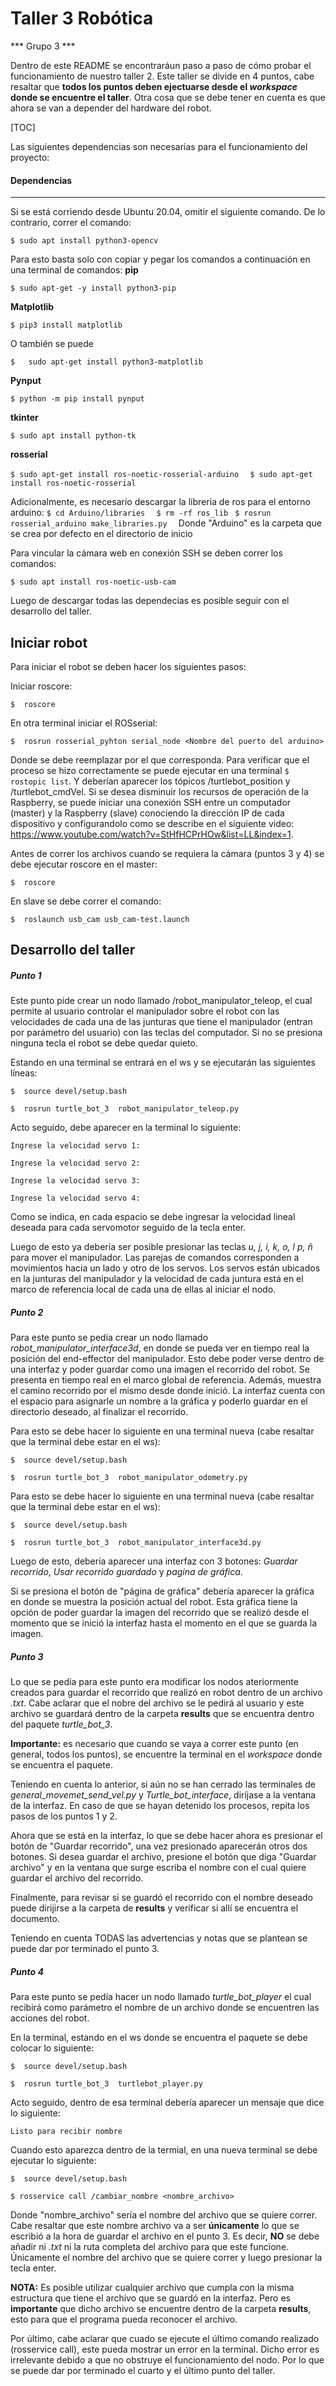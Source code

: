 # Taller 3 Robótica
*** Grupo 3 ***

Dentro de este README se encontraráun paso a paso de cómo probar el funcionamiento de nuestro taller 2. Este taller se divide en 4 puntos, cabe resaltar que **todos los puntos deben ejectuarse desde el *workspace* donde se encuentre el taller**.  Otra cosa que se debe tener en cuenta es que ahora se van a depender del hardware del robot.


[TOC]




Las siguientes dependencias son necesarias para el funcionamiento del proyecto:

#### Dependencias 
---
Si se está corriendo desde Ubuntu 20.04, omitir el siguiente comando. De lo contrario, correr el comando:

`$ sudo apt install python3-opencv `

Para esto basta solo con copiar y pegar los comandos a continuación en una terminal de comandos:
**pip**

`$ sudo apt-get -y install python3-pip  `

**Matplotlib**

`$ pip3 install matplotlib  `

O también se puede

`$   sudo apt-get install python3-matplotlib`

**Pynput**

`$ python -m pip install pynput  `

**tkinter**

`$ sudo apt install python-tk  `

**rosserial**

`$ sudo apt-get install ros-noetic-rosserial-arduino  `
`$ sudo apt-get install ros-noetic-rosserial  `


Adicionalmente, es necesario descargar la libreria de ros para el entorno arduino:
`$ cd Arduino/libraries  `
`$ rm -rf ros_lib `
`$ rosrun rosserial_arduino make_libraries.py  `
Donde "Arduino" es la carpeta que se crea por defecto en el directorio de inicio

Para vincular la cámara web en conexión SSH se deben correr los comandos:
  
  `$ sudo apt install ros-noetic-usb-cam `

Luego de descargar todas las dependecias es posible seguir con el desarrollo del taller.

Iniciar robot
---
Para iniciar el robot se deben hacer los siguientes pasos:

Iniciar roscore:

`$  roscore`

En otra terminal iniciar el ROSserial:

`$  rosrun rosserial_pyhton serial_node <Nombre del puerto del arduino>`

Donde se debe reemplazar <Nombre del puerto del arduino> por el que corresponda. Para verificar que el proceso se hizo correctamente se puede ejecutar en una terminal `$ rostopic list`. Y deberían aparecer los tópicos /turtlebot_position y /turtlebot_cmdVel. Si se desea disminuir los recursos de operación de la Raspberry, se puede iniciar una conexión SSH entre un computador (master) y la Raspberry (slave) conociendo la dirección IP de cada dispositivo y configurandolo como se describe en el siguiente video: https://www.youtube.com/watch?v=StHfHCPrHOw&list=LL&index=1. 
  
Antes de correr los archivos cuando se requiera la cámara (puntos 3 y 4) se debe ejecutar roscore en el master:
  
`$  roscore `
  
En slave se debe correr el comando:
  
 `$  roslaunch usb_cam usb_cam-test.launch `

Desarrollo del taller
---

##### Punto 1
 
  Este punto pide crear un nodo llamado /robot_manipulator_teleop, el cual permite al usuario controlar el manipulador sobre el robot con las velocidades de cada una de las junturas que tiene el manipulador (entran por parámetro del usuario) con las teclas del computador. Si no se presiona ninguna tecla el robot se debe quedar quieto. 
  
Estando en una terminal se entrará en el ws y se ejecutarán las siguientes líneas:

`$  source devel/setup.bash`

`$  rosrun turtle_bot_3  robot_manipulator_teleop.py`

Acto seguido, debe aparecer en la terminal lo siguiente:

`Ingrese la velocidad servo 1: `

`Ingrese la velocidad servo 2: `
 
`Ingrese la velocidad servo 3: `
  
`Ingrese la velocidad servo 4: `
  

Como se indica, en cada espacio se debe ingresar la velocidad lineal deseada para cada servomotor seguido de la tecla enter.

Luego de esto ya debería ser posible presionar las teclas *u, j, i, k, o, l p, ñ* para mover el manipulador. Las parejas de comandos corresponden a movimientos hacia un lado y otro de los servos. Los servos están ubicados en la junturas del manipulador y la velocidad de cada juntura está en el marco de referencia local de cada una de ellas al iniciar el nodo. 


##### Punto 2
Para este punto se pedía crear un nodo llamado *robot_manipulator_interface3d*, en donde se pueda ver en tiempo real la posición del end-effector del manipulador.  Esto debe poder verse dentro de una interfaz y poder guardar como una imagen el recorrido del robot. Se presenta en tiempo real en el marco global de referencia. Además, muestra el camino recorrido por el mismo desde donde inició. La interfaz cuenta con el espacio para asignarle un nombre a la gráfica y poderlo guardar en el directorio deseado, al finalizar el recorrido.
  
Para esto se debe hacer lo siguiente en una terminal nueva (cabe resaltar que la terminal debe estar en el ws):

`$  source devel/setup.bash`

`$  rosrun turtle_bot_3  robot_manipulator_odometry.py`  

Para esto se debe hacer lo siguiente en una terminal nueva (cabe resaltar que la terminal debe estar en el ws):

`$  source devel/setup.bash`

`$  rosrun turtle_bot_3  robot_manipulator_interface3d.py`

Luego de esto, debería aparecer una interfaz con 3 botones: *Guardar recorrido*, *Usar recorrido guardado*  y  *pagina de gráfica*.

Si se presiona el botón de "página de gráfica" debería aparecer la gráfica en donde se muestra la posición actual del robot. Esta gráfica tiene la opción de poder guardar la imagen del recorrido que se realizó desde el momento que se inició la interfaz hasta el momento en el que se guarda la imagen.


##### Punto 3
Lo que se pedía para este punto era modificar los nodos ateriormente creados para guardar el recorrido que realizó  en robot dentro de un archivo *.txt*. Cabe aclarar que el nobre del archivo se le pedirá al usuario y este archivo se guardará dentro de la carpeta  **results** que se encuentra dentro del paquete *turtle_bot_3*.

**Importante:** es necesario que cuando se vaya a correr este punto (en general, todos los puntos), se encuentre la terminal en el *workspace* donde se encuentra el paquete.

Teniendo en cuenta lo anterior, si aún no se han cerrado las terminales de *general_movemet_send_vel.py* y *Turtle_bot_interface*, diríjase a la ventana de la interfaz. En caso de que se hayan detenido los procesos, repita los pasos de los puntos 1 y 2.

Ahora que se está en la interfaz, lo que se debe hacer ahora es presionar el botón de "Guardar recorrido", una vez presionado aparecerán otros dos botones. Si desea guardar el archivo, presione el botón que diga "Guardar archivo" y en la ventana que surge escriba el nombre con el cual quiere guardar el archivo del recorrido.

Finalmente, para revisar si se guardó el recorrido con el nombre deseado puede dirijirse a la carpeta de **results** y verificar si allí se encuentra el documento. 


Teniendo en cuenta TODAS las advertencias y notas que se plantean se puede dar por terminado el punto 3.



##### Punto 4
Para este punto se pedía hacer un nodo llamado *turtle_bot_player* el cual recibirá como parámetro el nombre de un archivo donde se encuentren las acciones del robot.

En la terminal, estando en el ws donde se encuentra el paquete se debe colocar lo siguiente:

`$  source devel/setup.bash`

`$  rosrun turtle_bot_3  turtlebot_player.py`

Acto seguido, dentro de esa terminal debería aparecer un mensaje que dice lo siguiente:

`Listo para recibir nombre`

Cuando esto aparezca dentro de la termial,  en una nueva terminal se debe ejecutar lo siguiente:

`$  source devel/setup.bash`

`$ rosservice call /cambiar_nombre <nombre_archivo>`

Donde "nombre_archivo" sería el nombre del archivo que se quiere correr. Cabe resaltar que este nombre archivo va a ser **únicamente** lo que se escribió a la hora de guardar el archivo en el punto 3. Es decir, **NO** se debe añadir ni *.txt* ni la ruta completa del archivo para que este funcione. Únicamente el nombre del archivo que se quiere correr y luego presionar la tecla enter.

**NOTA:** Es posible utilizar cualquier archivo que cumpla con la misma estructura que tiene el archivo que se guardó en la interfaz. Pero es **importante** que dicho archivo se encuentre dentro de la carpeta **results**, esto para que el programa pueda reconocer el archivo.



Por último, cabe aclarar que cuado se ejecute el último comando realizado (rosservice call), este pueda mostrar un error en la terminal. Dicho error es irrelevante debido a que no obstruye el funcionamiento del nodo. Por lo que se puede dar por terminado el cuarto y el último punto del taller.
